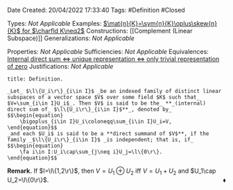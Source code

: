 <div class="topSpace"></div>

Date Created: 20/04/2022 17:33:40
Tags: #Definition #Closed

Types: _Not Applicable_
Examples: [$\mat{n}{K}=\sym{n}{K}\oplus\skew{n}{K}$ for $\charfld K\neq2$](Symmetric%20and%20skew-symmetric%20decomposition%20of%20matrices.md)
Constructions: [[Complement (Linear Subspace)]]
Generalizations: _Not Applicable_

Properties: _Not Applicable_
Sufficiencies: _Not Applicable_
Equivalences: [Internal direct sum $\Leftrightarrow$ unique representation $\Leftrightarrow$ only trivial representation of zero](Internal%20direct%20sum%20iff%20unique%20representation%20iff%20only%20trivial%20representation%20of%20zero.md)
Justifications: _Not Applicable_

``` ad-Definition
title: Definition.

_Let_ $\l\{U_i\r\}_{i\in I}$ _be an indexed family of distinct linear subspaces of a vector space $V$ over some field $K$ such that_ $V=\sum_{i\in I}U_i$_. Then $V$ is said to be the_ **_(internal) direct sum of_ $\l\{U_i\r\}_{i\in I}$**_, denoted by_
$$\begin{equation}
    \bigoplus_{i\in I}U_i\coloneqq\sum_{i\in I}U_i=V,
\end{equation}$$
_and each $U_i$ is said to be a **direct summand of $V$**, if the family _$\l\{U_i\r\}_{i\in I}$ _is independent; that is, if_
$$\begin{equation}
    \fa i\in I:U_i\cap\sum_{j\neq i}U_j=\l\{0\r\}.
\end{equation}$$
```

**Remark.** If $I=\l\{1,2\r\}$, then $V=U_1\oplus U_2$ iff $V=U_1+U_2$ and $U_1\cap U_2=\l\{0\r\}$.<span style="float:right;">$\blacklozenge$</span>
